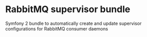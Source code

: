RabbitMQ supervisor bundle
==========================

Symfony 2 bundle to automatically create and update supervisor configurations for RabbitMQ consumer daemons
